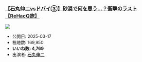 ### [【石丸伸二vsドバイ③】砂漠で何を思う…？衝撃のラスト【ReHacQ旅】](https://www.youtube.com/watch?v=fk-rs7gdaxM)
[![](https://img.youtube.com/vi/fk-rs7gdaxM/hqdefault.jpg)](https://www.youtube.com/watch?v=fk-rs7gdaxM)
-   公開日: 2025-03-17
-   視聴数: 169,950
-   **いいね数: 4,769**
-   出演者: [石丸伸二](/rehacq_fan/people/石丸伸二 "wikilink")
